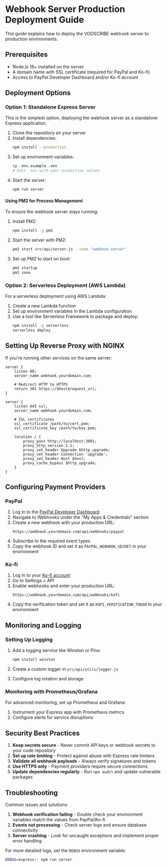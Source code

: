 # Webhook Server Production Deployment Guide

This guide explains how to deploy the VODSCRIBE webhook server to production environments.

## Prerequisites

- Node.js 18+ installed on the server
- A domain name with SSL certificate (required for PayPal and Ko-fi)
- Access to PayPal Developer Dashboard and/or Ko-fi account

## Deployment Options

### Option 1: Standalone Express Server

This is the simplest option, deploying the webhook server as a standalone Express application.

1. Clone the repository on your server
2. Install dependencies:
   ```bash
   npm install --production
   ```
3. Set up environment variables:
   ```bash
   cp .env.example .env
   # Edit .env with your production values
   ```
4. Start the server:
   ```bash
   npm run server
   ```

#### Using PM2 for Process Management

To ensure the webhook server stays running:

1. Install PM2:
   ```bash
   npm install -g pm2
   ```
2. Start the server with PM2:
   ```bash
   pm2 start src/api/server.js --name "webhook-server"
   ```
3. Set up PM2 to start on boot:
   ```bash
   pm2 startup
   pm2 save
   ```

### Option 2: Serverless Deployment (AWS Lambda)

For a serverless deployment using AWS Lambda:

1. Create a new Lambda function
2. Set up environment variables in the Lambda configuration
3. Use a tool like Serverless Framework to package and deploy:
   ```bash
   npm install -g serverless
   serverless deploy
   ```

## Setting Up Reverse Proxy with NGINX

If you're running other services on the same server:

```nginx
server {
    listen 80;
    server_name webhook.yourdomain.com;
    
    # Redirect HTTP to HTTPS
    return 301 https://$host$request_uri;
}

server {
    listen 443 ssl;
    server_name webhook.yourdomain.com;
    
    # SSL certificates
    ssl_certificate /path/to/cert.pem;
    ssl_certificate_key /path/to/key.pem;
    
    location / {
        proxy_pass http://localhost:3001;
        proxy_http_version 1.1;
        proxy_set_header Upgrade $http_upgrade;
        proxy_set_header Connection 'upgrade';
        proxy_set_header Host $host;
        proxy_cache_bypass $http_upgrade;
    }
}
```

## Configuring Payment Providers

### PayPal

1. Log in to the [PayPal Developer Dashboard](https://developer.paypal.com/dashboard/)
2. Navigate to Webhooks under the "My Apps & Credentials" section
3. Create a new webhook with your production URL:
   ```
   https://webhook.yourdomain.com/api/webhooks/paypal
   ```
4. Subscribe to the required event types
5. Copy the webhook ID and set it as `PAYPAL_WEBHOOK_SECRET` in your environment

### Ko-fi

1. Log in to your [Ko-fi account](https://ko-fi.com)
2. Go to Settings > API
3. Enable webhooks and enter your production URL:
   ```
   https://webhook.yourdomain.com/api/webhooks/kofi
   ```
4. Copy the verification token and set it as `KOFI_VERIFICATION_TOKEN` in your environment

## Monitoring and Logging

### Setting Up Logging

1. Add a logging service like Winston or Pino:
   ```bash
   npm install winston
   ```

2. Create a custom logger in `src/api/utils/logger.js`

3. Configure log rotation and storage

### Monitoring with Prometheus/Grafana

For advanced monitoring, set up Prometheus and Grafana:

1. Instrument your Express app with Prometheus metrics
2. Configure alerts for service disruptions

## Security Best Practices

1. **Keep secrets secure** - Never commit API keys or webhook secrets to your code repository
2. **Set up rate limiting** - Protect against abuse with Express rate limiters
3. **Validate all webhook payloads** - Always verify signatures and tokens
4. **Use HTTPS only** - Payment providers require secure connections
5. **Update dependencies regularly** - Run `npm audit` and update vulnerable packages

## Troubleshooting

Common issues and solutions:

1. **Webhook verification failing** - Double check your environment variables match the values from PayPal/Ko-fi
2. **Events not processing** - Check server logs and ensure database connectivity
3. **Server crashing** - Look for uncaught exceptions and implement proper error handling

For more detailed logs, set the `DEBUG` environment variable:
```bash
DEBUG=express:* npm run server
```
